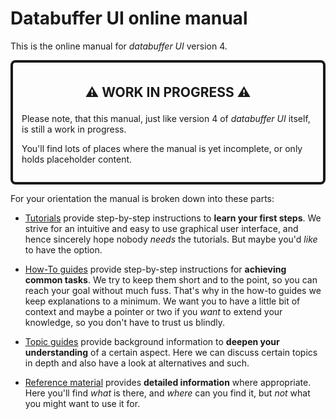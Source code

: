 # Databuffer UI online manual

This is the online manual for _databuffer UI_ version 4.

<div style="padding:1em;border-color:var(--fg);border-width:4px;border-radius:8px;border-style:solid;">

<p style="font-size:150%;font-weight:bold;text-align:center;">⚠️ WORK IN PROGRESS ⚠️</p>

Please note, that this manual, just like version 4 of _databuffer UI_ itself, is still a work in progress.

You'll find lots of places where the manual is yet incomplete, or only holds placeholder content.

</div>

For your orientation the manual is broken down into these parts:

- [Tutorials](./tutorials/index.md) provide step-by-step instructions to **learn your first steps**. We strive for an intuitive and easy to use graphical user interface, and hence sincerely hope nobody _needs_ the tutorials. But maybe you'd _like_ to have the option.

- [How-To guides](./howtos/index.md) provide step-by-step instructions for **achieving common tasks**. We try to keep them short and to the point, so you can reach your goal without much fuss. That's why in the how-to guides we keep explanations to a minimum. We want you to have a little bit of context and maybe a pointer or two if you _want_ to extend your knowledge, so you don't have to trust us blindly.

- [Topic guides](./topics/index.md) provide background information to **deepen your understanding** of a certain aspect. Here we can discuss certain topics in depth and also have a look at alternatives and such.

- [Reference material](./reference/index.md) provides **detailed information** where appropriate. Here you'll find _what_ is there, and _where_ can you find it, but _not_ what you might want to use it for.
